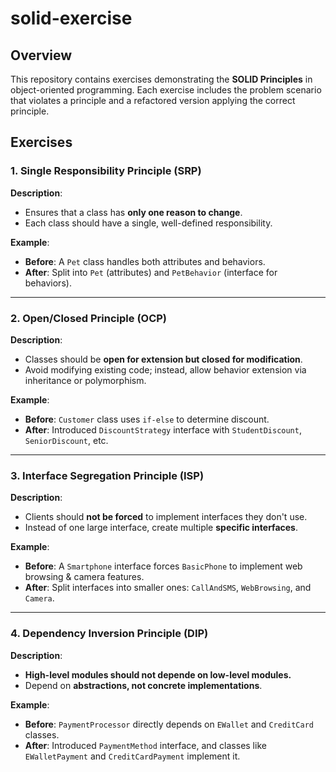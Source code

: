 # solid-exercise
## Overview
This repository contains exercises demonstrating the **SOLID Principles** in object-oriented programming. Each exercise includes the problem scenario that violates a principle and a refactored version applying the correct principle.

## Exercises
### 1. Single Responsibility Principle (SRP)
**Description**:
- Ensures that a class has **only one reason to change**.
- Each class should have a single, well-defined responsibility.

**Example**:
- **Before**: A `Pet` class handles both attributes and behaviors.
- **After**: Split into `Pet` (attributes) and `PetBehavior` (interface for behaviors).

<hr/>

### 2. Open/Closed Principle (OCP)
**Description**:
- Classes should be **open for extension but closed for modification**.
- Avoid modifying existing code; instead, allow behavior extension via inheritance or polymorphism.

**Example**:
- **Before**: `Customer` class uses `if-else` to determine discount.
- **After**: Introduced `DiscountStrategy` interface with `StudentDiscount`, `SeniorDiscount`, etc.

<hr/>

### 3. Interface Segregation Principle (ISP)
**Description**:
- Clients should **not be forced** to implement interfaces they don't use.
- Instead of one large interface, create multiple **specific interfaces**.

**Example**:
- **Before**: A `Smartphone` interface forces `BasicPhone` to implement web browsing & camera features.
- **After**: Split interfaces into smaller ones: `CallAndSMS`, `WebBrowsing`, and `Camera`.

<hr/>

### 4. Dependency Inversion Principle (DIP)
**Description**:
- **High-level modules should not depende on low-level modules.**
- Depend on **abstractions, not concrete implementations**.

**Example**:
- **Before**: `PaymentProcessor` directly depends on `EWallet` and `CreditCard` classes.
- **After**: Introduced `PaymentMethod` interface, and classes like `EWalletPayment` and `CreditCardPayment` implement it.
